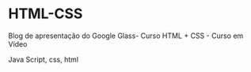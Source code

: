 # HTML-CSS
Blog de apresentação do Google Glass-  Curso HTML + CSS - Curso em Vídeo 

Java Script, css, html
